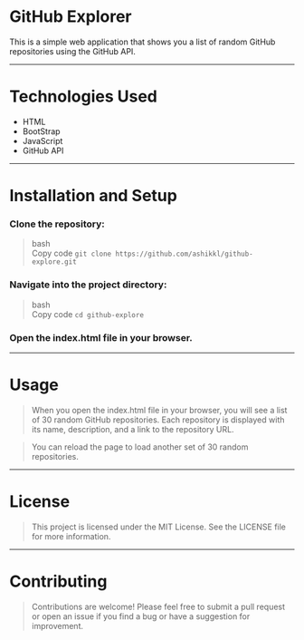 # GitHub Explorer
This is a simple web application that shows you a list of random GitHub repositories using the GitHub API.

***

# Technologies Used
+ HTML
+ BootStrap
+ JavaScript
+ GitHub API

***

# Installation and Setup
### Clone the repository:
> bash  
> Copy code
` git clone https://github.com/ashikkl/github-explore.git `
### Navigate into the project directory:
> bash  
> Copy code
` cd github-explore `
### Open the index.html file in your browser.

***

# Usage
> When you open the index.html file in your browser, you will see a list of 30 random GitHub repositories. Each repository is displayed with its name, description, and a link to the repository URL.

> You can reload the page to load another set of 30 random repositories.

***

# License
> This project is licensed under the MIT License. See the LICENSE file for more information.

***

# Contributing
> Contributions are welcome! Please feel free to submit a pull request or open an issue if you find a bug or have a suggestion for improvement.
